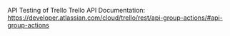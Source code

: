 API Testing of Trello
Trello API Documentation: https://developer.atlassian.com/cloud/trello/rest/api-group-actions/#api-group-actions
